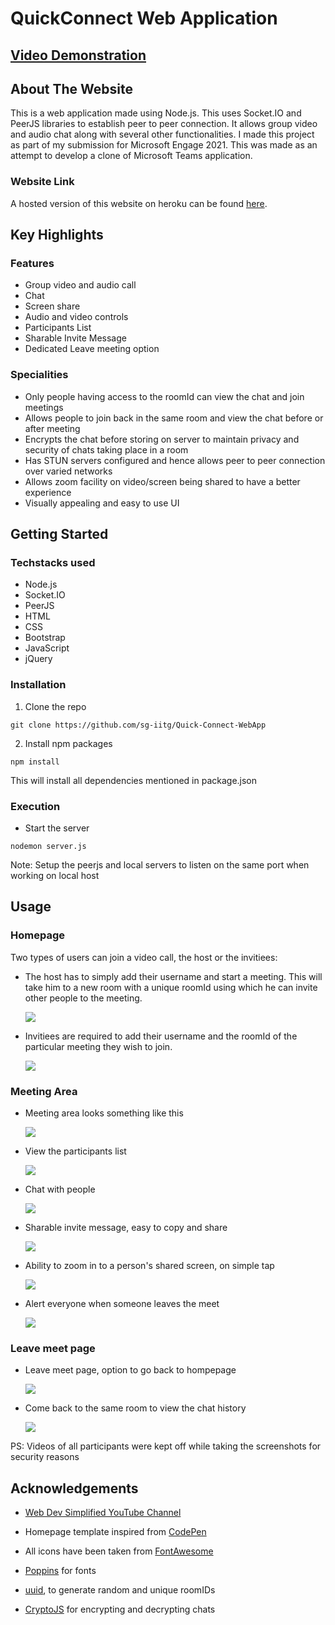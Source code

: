 # QuickConnect Web Application

## [Video Demonstration](https://youtube.com)

## About The Website

This is a web application made using Node.js. This uses Socket.IO and PeerJS libraries to establish peer to peer connection. It allows group video and audio chat along with several other functionalities. I made this project as part of my submission for Microsoft Engage 2021. This was made as an attempt to develop a clone of Microsoft Teams application.

### Website Link
A hosted version of this website on heroku can be found [here](https://boxing-poppy-43327.herokuapp.com/).

## Key Highlights

### Features
* Group video and audio call
* Chat
* Screen share
* Audio and video controls
* Participants List
* Sharable Invite Message
* Dedicated Leave meeting option

### Specialities
* Only people having access to the roomId can view the chat and join meetings
* Allows people to join back in the same room and view the chat before or after meeting
* Encrypts the chat before storing on server to maintain privacy and security of chats taking place in a room
* Has STUN servers configured and hence allows peer to peer connection over varied networks
* Allows zoom facility on video/screen being shared to have a better experience
* Visually appealing and easy to use UI

## Getting Started

### Techstacks used

* Node.js
* Socket.IO
* PeerJS
* HTML
* CSS
* Bootstrap
* JavaScript
* jQuery

### Installation 

1.  Clone the repo
```
git clone https://github.com/sg-iitg/Quick-Connect-WebApp
```
2.  Install npm packages
```
npm install 
```
This will install all dependencies mentioned in package.json

### Execution

* Start the server
```
nodemon server.js 
```
Note: Setup the peerjs and local servers to listen on the same port when working on local host

## Usage
### Homepage

Two types of users can join a video call, the host or the invitiees:
* The host has to simply add their username and start a meeting. This will take him to a new room with a unique roomId using which he can invite other people to the meeting.
 
  ![](/window_snippets/start-meet.png)
  
* Invitiees are required to add their username and the roomId of the particular meeting they wish to join.

  ![](/window_snippets/join-room.png)
  
### Meeting Area
* Meeting area looks something like this

  ![](/window_snippets/meet-area.png)
  
* View the participants list

  ![](/window_snippets/participants-list.png)
  
* Chat with people 

  ![](/window_snippets/chat.png)
  
* Sharable invite message, easy to copy and share

  ![](/window_snippets/send-invite.png)
  
* Ability to zoom in to a person's shared screen, on simple tap

  ![](/window_snippets/share-screen.png)
  
* Alert everyone when someone leaves the meet

  ![](/window_snippets/leave-meet.png)
  
### Leave meet page
* Leave meet page, option to go back to hompepage

  ![](/window_snippets/leave-meet-page.png)
  
* Come back to the same room to view the chat history

  ![](/window_snippets/chat-history.png)
  
PS: Videos of all participants were kept off while taking the screenshots for security reasons
  
## Acknowledgements

* [Web Dev Simplified YouTube Channel](https://www.youtube.com/channel/UCFbNIlppjAuEX4znoulh0Cw)

* Homepage template inspired from [CodePen](https://codepen.io/)
* All icons have been taken from [FontAwesome](https://fontawesome.com/)
* [Poppins](https://fonts.googleapis.com/css2?family=Poppins:wght@200;300;400;500&display=swap) for fonts
* [uuid](https://www.npmjs.com/package/uuid), to generate random and unique roomIDs
* [CryptoJS](https://www.npmjs.com/package/crypto-js) for encrypting and decrypting chats
